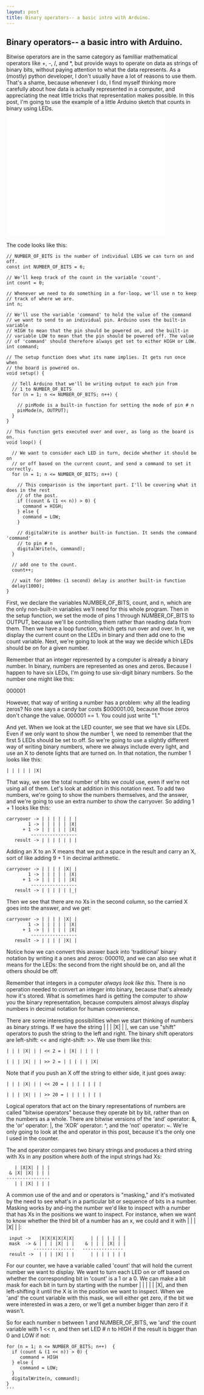 ```yaml
---
layout: post
title: Binary operators-- a basic intro with Arduino.
---
```


Binary operators-- a basic intro with Arduino.
----

Bitwise operators are in the same category as familliar mathematical operators like +, -, /, and \*, but provide ways to operate on data as strings of binary bits, without paying attention to what the data represents. As a (mostly) python developer, I don't usually have a lot of reasons to use them. That's a shame, because whenever I do, I find myself thinking more carefully about how data is actually represented in a computer, and appreciating the neat little tricks that representation makes possible. In this post, I'm going to use the example of a little Arduino sketch that counts in binary using LEDs. 

<iframe width="420" height="315" src="//www.youtube.com/embed/E53rhBUhtLc" frameborder="0"> </iframe>

The code looks like this:

```
// NUMBER_OF_BITS is the number of individual LEDS we can turn on and off.
const int NUMBER_OF_BITS = 6;

// We'll keep track of the count in the variable 'count'.
int count = 0;

// Whenever we need to do something in a for-loop, we'll use n to keep 
// track of where we are.
int n;

// We'll use the variable 'command' to hold the value of the command
// we want to send to an individual pin. Arduino uses the built-in variable
// HIGH to mean that the pin should be powered on, and the built-in 
// variable LOW to mean that the pin should be powered off. The value
// of 'command' should therefore always get set to either HIGH or LOW.
int command;

// The setup function does what its name implies. It gets run once when 
// the board is powered on.
void setup() {

  // Tell Arduino that we'll be writing output to each pin from
  // 1 to NUMBER_OF_BITS
  for (n = 1; n <= NUMBER_OF_BITS; n++) {

    // pinMode is a built-in function for setting the mode of pin # n
    pinMode(n, OUTPUT);
  }
}

// This function gets executed over and over, as long as the board is on.
void loop() {

  // We want to consider each LED in turn, decide whether it should be on
  // or off based on the current count, and send a command to set it correctly.
  for (n = 1; n <= NUMBER_OF_BITS; n++) {
    
    // This comparison is the important part. I'll be covering what it does in the rest
    // of the post.
    if ((count & (1 << n)) > 0) {
      command = HIGH;
    } else {
      command = LOW;
    }

    // digitalWrite is another built-in function. It sends the command 'command'
    // to pin # n
    digitalWrite(n, command);
  }

  // add one to the count.
  count++;

  // wait for 1000ms (1 second) delay is another built-in function
  delay(1000);
}
```

First, we declare the variables NUMBER_OF_BITS, count, and n, which are the only non-built-in variables we'll need for this whole program. Then in the setup function, we set the mode of pins 1 through NUMBER_OF_BITS to OUTPUT, because we'll be controlling them rather than reading data from them. Then we have a loop function, which gets run over and over. In it, we display the current count on the LEDs in binary and then add one to the count variable. Next, we're going to look at the way we decide which LEDs should be on for a given number.

Remember that an integer represented by a computer is already a binary number. In binary, numbers are represented as ones and zeros. Because I happen to have six LEDs, I'm going to use six-digit binary numbers. So the number one might like this: 

000001

However, that way of writing a number has a problem: why all the leading zeros? No one says a candy bar costs $000001.00, because those zeros don't change the value. 000001 == 1. You could just write "1."

And yet. When we look at the LED counter, we see that we have six LEDs. Even if we only want to show the number 1, we need to remember that the first 5 LEDs should be set to off. So we're going to use a slightly different way of writing binary numbers, where we always include every light, and use an X to denote lights that are turned on. In that notation, the number 1 looks like this: 

```
| | | | | |X|
```
That way, we see the total number of bits we *could* use, even if we're not using all of them. Let's look at addition in this notation next. To add two numbers, we're going to show the numbers themselves, and the answer, and we're going to use an extra number to show the carryover. So adding 1 + 1 looks like this:

```
carryover -> | | | | | | |
        1 -> | | | | | |X|
      + 1 -> | | | | | |X|
         -----------------
   result -> | | | | | | |
```

Adding an X to an X means that we put a space in the result and carry an X, sort of like adding 9 + 1 in decimal arithmetic.

```
carryover -> | | | | |X| | 
        1 -> | | | | | |X|
      + 1 -> | | | | | |X|
         -----------------
   result -> | | | | | |_|
```

Then we see that there are no Xs in the second column, so the carried X goes into the answer, and we get:

```
carryover -> | | | | |X| |
        1 -> | | | | | |X|
      + 1 -> | | | | | |X|
         -----------------
   result -> | | | | |X| |
```

Notice how we can convert this answer back into 'traditional' binary notation by writing it a ones and zeros: 000010, and we can also see what it means for the LEDs: the second from the right should be on, and all the others should be off.

Remember that integers in a computer *always look like this*. There is no operation needed to convert an integer into binary, because that's already how it's stored. What is sometimes hard is getting the computer to *show* you the binary representation, because computers almost always display numbers in decimal notation for human convenience.

There are some interesting possibilities when we start thinking of numbers as binary strings. If we have the string | | | |X| | |, we can use "shift" operators to push the string to the left and right. The binary shift operators are left-shift: << and right-shift: >>. We use them like this:

```
| | | |X| | | << 2 = | |X| | | | |

| | | |X| | | >> 2 = | | | | | |X|

```
Note that if you push an X off the string to either side, it just goes away:

```
| | | |X| | | << 20 = | | | | | | |

| | | |X| | | >> 20 = | | | | | | |
```

Logical operators that act on the binary representations of numbers are called "bitwise operators" because they operate bit by bit, rather than on the numbers as a whole. There are bitwise versions of the 'and' operator: &, the 'or' operator: |, the 'XOR' operator: ^, and the 'not' operator: ~. We're only going to look at the and operator in this post, because it's the only one I used in the counter.

The and operator compares two binary strings and produces a third string with Xs in any position where *both* of the input strings had Xs:

```
   | |X|X| | | |
 & |X| |X| | | |
----------------
   | | |X| | | |
```

A common use of the and and or operators is "masking," and it's motivated by the need to see what's in a particular bit or sequence of bits in a number. Masking works by and-ing the number we'd like to inspect with a number that has Xs in the positions we want to inspect. For instance, when we want to know whether the third bit of a number has an x, we could and it with | | | |X| | |:

```
 input ->   |X|X|X|X|X|X|      | | | | | | |
 mask  -> & | | | |X| | |    & | | | |X| | |
          ---------------   ---------------
 result ->  | | | |X| | |      | | | | | | |
```

For our counter, we have a variable called 'count' that will hold the current number we want to display. We want to turn each LED on or off based on whether the corresponding bit in 'count' is a 1 or a 0. We can make a bit mask for each bit in turn by starting with the number | | | | | |X|, and then left-shifting it until the X is in the position we want to inspect. When we 'and' the count variable with this mask, we will either get zero, if the bit we were interested in was a zero, or we'll get a number bigger than zero if it wasn't. 

So for each number n between 1 and NUMBER_OF_BITS, we 'and' the count variable with 1 << n, and then set LED # n to HIGH if the result is bigger than 0 and LOW if not:

```
for (n = 1; n <= NUMBER_OF_BITS; n++)  {
  if (count & (1 << n)) > 0) {
     command = HIGH
  } else {
     command = LOW;
  }
  digitalWrite(n, command);
}
'''

